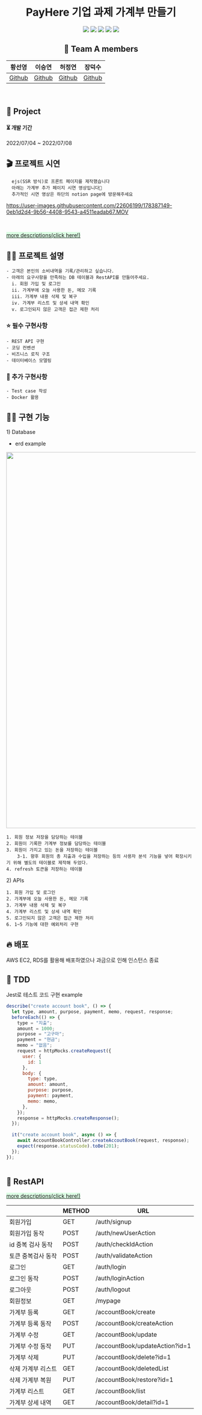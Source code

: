 <div align="center">

  # PayHere 기업 과제 가계부 만들기
<p>
  <img src="https://img.shields.io/badge/Node.js-339933?style=flat&logo=Swift&logoColor=white"/>
  <img src="https://img.shields.io/badge/Docker-2496ED?style=flat&logo=Docker&logoColor=white"/>
  <img src="https://img.shields.io/badge/MySQL-4479A1?style=flat&logo=MySQL&logoColor=white"/>
  <img src="https://img.shields.io/badge/Amazon RDS-527FFF?style=flat&logo=Amazon RDS&logoColor=white"/>
  <img src="https://img.shields.io/badge/Amazon EC2-FF9900?style=flat&logo=Amazon EC2S&logoColor=white"/>
</p>

  ## 🌈 Team A members  

  |황선영|이승연|허정연|장덕수|
  |:------:|:------:|:------:|:------:|
  |[Github](https://github.com/syoungee) | [Github](https://github.com/dltmddus1998) | [Github](https://github.com/golgol22) | [Github](https://github.com/dapsu) |

</div> 
<br/>


## 📒 Project

  <h4> ⏳  개발 기간  </h4> 
  2022/07/04  ~ 2022/07/08 

  ## 🎬 프로젝트 시연
  ```
    ejs(SSR 방식)로 프론트 페이지를 제작했습니다
    아래는 가계부 추가 페이지 시연 영상입니다🤍
    추가적인 시연 영상은 하단의 notion page에 방문해주세요
  ```
  
  https://user-images.githubusercontent.com/22606199/178387149-0eb1d2d4-9b56-4408-9543-a4511eadab67.MOV

  <br/>

  <span style="background-color: #dcffe4">[more descriptions(click here!)](https://misty-lungfish-f16.notion.site/pay_here-nodejs-CRUD-a3b0bf3fc4a14fcdac9fbf760107373e)</span>
  ## ✍🏻 프로젝트 설명
  ```
  - 고객은 본인의 소비내역을 기록/관리하고 싶습니다.
  - 아래의 요구사항을 만족하는 DB 테이블과 RestAPI를 만들어주세요.
    i. 회원 가입 및 로그인
    ii. 가계부에 오늘 사용한 돈, 메모 기록
    iii. 가계부 내용 삭제 및 복구 
    iv. 가계부 리스트 및 상세 내역 확인
    v. 로그인되지 않은 고객은 접근 제한 처리
  ```
  ### ⭐ 필수 구현사항  
    - REST API 구현
    - 코딩 컨벤션
    - 비즈니스 로직 구조
    - 데이터베이스 모델링
  ### 🌙 추가 구현사항
    - Test case 작성  
    - Docker 활용


## 🧚🏻 구현 기능

<span>1) Database</span><br/>
- erd example<br/>
<img src="https://user-images.githubusercontent.com/22606199/178386030-12606a52-491d-4b1a-b401-6933dbba2335.png" width="1000"/>

```
1. 회원 정보 저장을 담당하는 테이블
2. 회원이 기록한 가계부 정보를 담당하는 테이블
3. 회원이 가지고 있는 돈을 저장하는 테이블
    3-1. 향후 회원의 총 지출과 수입을 저장하는 등의 사용자 분석 기능을 넣어 확장시키기 위해 별도의 테이블로 제작해 두었다.
4. refresh 토큰을 저장하는 테이블
```


<span>2) APIs</span><br/>
```
1. 회원 가입 및 로그인
2. 가계부에 오늘 사용한 돈, 메모 기록
3. 가계부 내용 삭제 및 복구
4. 가계부 리스트 및 상세 내역 확인
5. 로그인되지 않은 고객은 접근 제한 처리
6. 1~5 기능에 대한 예외처리 구현
```



## 🔥 배포
AWS EC2, RDS를 활용해 배포하였으나 과금으로 인해 인스턴스 종료



## 🌴 TDD

Jest로 테스트 코드 구현 example


``` javascript
describe("create account book", () => {
  let type, amount, purpose, payment, memo, request, response;
  beforeEach(() => {
    type = "지출";
    amount = 1000;
    purpose = "고구마";
    payment = "현금";
    memo = "없음";
    request = httpMocks.createRequest({
      user: {
        id: 1
      },
      body: {
        type: type,
        amount: amount,
        purpose: purpose,
        payment: payment,
        memo: memo,
      },
    });
    response = httpMocks.createResponse();
  });
 
  it("create account book", async () => {
    await AccountBookController.createAccoutBook(request, response);
    expect(response.statusCode).toBe(201);
  });
});
 

```

## 🍉 RestAPI

<span style="background-color: #dcffe4">[more descriptions(click here!)](https://misty-lungfish-f16.notion.site/pay_here-nodejs-CRUD-a3b0bf3fc4a14fcdac9fbf760107373e)</span>


  |  | METHOD | URL | 
| --- | --- | --- | 
| 회원가입 | GET | /auth/signup |
| 회원가입 동작 | POST | /auth/newUserAction |
| id 중복 검사 동작 | POST | /auth/checkIdAction |
| 토큰 중복검사 동작 | POST | /auth/validateAction |
| 로그인 | GET | /auth/login |
| 로그인 동작  | POST | /auth/loginAction |
| 로그아웃 | POST | /auth/logout |
| 회원정보 | GET | /mypage |
| 가계부 등록 | GET | /accountBook/create |
| 가계부 등록 동작  | POST | /accountBook/createAction |
| 가계부 수정 | GET | /accountBook/update |
| 가계부 수정 동작 | PUT | /accountBook/updateAction?id=1 |
| 가계부 삭제 | PUT | /accountBook/delete?id=1 |
| 삭제 가계부 리스트 | GET | /accountBook/deletedList |
| 삭제 가계부 복원 | PUT | /accountBook/restore?id=1 |
| 가계부 리스트 | GET | /accountBook/list |
| 가계부 상세 내역 | GET | /accountBook/detail?id=1 |

